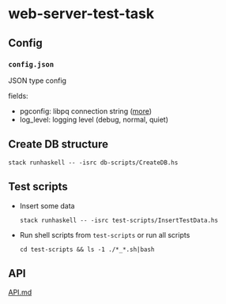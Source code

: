 # web-server-test-task

## Config
### `config.json`

JSON type config

fields:
- pgconfig: libpq connection string ([more](https://www.postgresql.org/docs/current/libpq-connect.html#LIBPQ-CONNSTRING))
- log_level: logging level (debug, normal, quiet)

## Create DB structure

```
stack runhaskell -- -isrc db-scripts/CreateDB.hs
```

## Test scripts
- Insert some data
  ```
  stack runhaskell -- -isrc test-scripts/InsertTestData.hs
  ```
- Run shell scripts from `test-scripts` or run all scripts
  ```
  cd test-scripts && ls -1 ./*_*.sh|bash
  ```
  
## API

[API.md](https://github.com/mejgun/web-server-test-task/blob/master/API.md)
